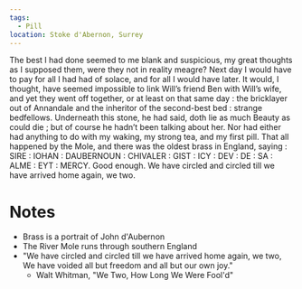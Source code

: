 ```yaml
---
tags:
  - Pill
location: Stoke d'Abernon, Surrey
---
```

The best I had done seemed to me blank and suspicious, my great thoughts as I supposed them, were they not in reality meagre? Next day I would have to pay for all I had had of solace, and for all I would have later. It would, I thought, have seemed impossible to link Will’s friend Ben with Will’s wife, and yet they went off together, or at least on that same day : the bricklayer out of Annandale and the inheritor of the second-best bed : strange bedfellows. Underneath this stone, he had said, doth lie as much Beauty as could die ; but of course he hadn’t been talking about her. Nor had either had anything to do with my waking, my strong tea, and my first pill. That all happened by the Mole, and there was the oldest brass in England, saying : SIRE : IOHAN : DAUBERNOUN : CHIVALER : GIST : ICY : DEV : DE : SA : ALME : EYT : MERCY. Good enough. We have circled and circled till we have arrived home again, we two.

# Notes
- Brass is a portrait of John d'Aubernon
- The River Mole runs through southern England
- "We have circled and circled till we have arrived home again, we two,  
	We have voided all but freedom and all but our own joy."
	- Walt Whitman, "We Two, How Long We Were Fool'd"